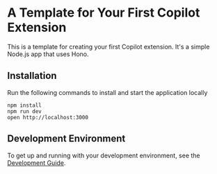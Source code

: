 # A Template for Your First Copilot Extension

This is a template for creating your first Copilot extension. It's a simple Node.js app that uses Hono.

## Installation

Run the following commands to install and start the application locally

```
npm install
npm run dev
open http://localhost:3000
```

## Development Environment

To get up and running with your development environment, see the [Development Guide](./docs/DEVELOPMENT_SETUP.md).
